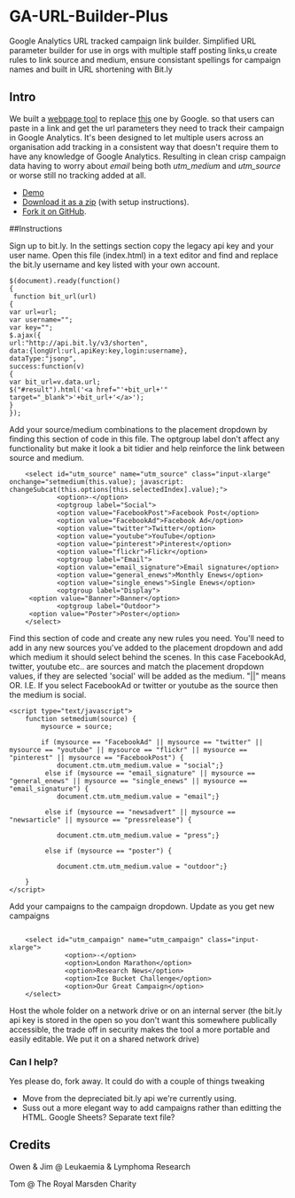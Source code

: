 # GA-URL-Builder-Plus
Google Analytics URL tracked campaign link builder. Simplified URL parameter builder for use in orgs with multiple staff posting links,u create rules to link source and medium, ensure consistant spellings for campaign names and built in URL shortening with Bit.ly

## Intro
We built a [webpage tool](#) to replace <a href="https://support.google.com/analytics/answer/1033867?hl=en-GB" target="_blank">this</a> one by Google. so that users can paste in a link and get the url parameters they need to track their campaign in Google Analytics. It's been designed to let multiple users across an organisation add tracking in a consistent way that doesn't require them to have any knowledge of Google Analytics. Resulting in clean crisp campaign data having to worry about _email_ being both _utm&#95;medium_ and _utm&#95;source_ or worse still no tracking added at all. 

* [Demo](#)
* [Download it as a zip](https://github.com/owendb/GA-URL-Builder-Plus/archive/master.zip) (with setup instructions). 
* [Fork it on GitHub](https://github.com/owendb/GA-URL-Builder-Plus/fork).

##Instructions



Sign up to bit.ly. In the settings section copy the legacy api key and your user name. Open this file (index.html) in a text editor and find and replace the bit.ly username and key listed with your own account.

```
$(document).ready(function()
{
 function bit_url(url)
{
var url=url;
var username="";
var key="";
$.ajax({
url:"http://api.bit.ly/v3/shorten",
data:{longUrl:url,apiKey:key,login:username},
dataType:"jsonp",
success:function(v)
{
var bit_url=v.data.url;
$("#result").html('<a href="'+bit_url+'" target="_blank">'+bit_url+'</a>');
}
});
```



Add your source/medium combinations to the placement dropdown by finding this section of code in this file. The optgroup label don't affect any functionality but make it look a bit tidier and help reinforce the link between source and medium.
```
    <select id="utm_source" name="utm_source" class="input-xlarge" onchange="setmedium(this.value); javascript: changeSubcat(this.options[this.selectedIndex].value);">
            <option>-</option>
            <optgroup label="Social">
            <option value="FacebookPost">Facebook Post</option>
            <option value="FacebookAd">Facebook Ad</option>
            <option value="twitter">Twitter</option>
            <option value="youtube">YouTube</option>
            <option value="pinterest">Pinterest</option>
            <option value="flickr">Flickr</option>
            <optgroup label="Email">
            <option value="email_signature">Email signature</option>
            <option value="general_enews">Monthly Enews</option>
            <option value="single_enews">Single Enews</option>
            <optgroup label="Display">
     <option value="Banner">Banner</option>
            <optgroup label="Outdoor">
     <option value="Poster">Poster</option>
    </select>
```

Find this section of code and create any new rules you need. You'll need to add in any new sources you've added to the placement dropdown and add which medium it should select behind the scenes. In this case FacebookAd, twitter, youtube etc.. are sources and match the placement dropdown values, if they are selected 'social' will be added as the medium. "||" means OR. I.E. If you select FacebookAd or twitter or youtube as the source then the medium is social.

```
<script type="text/javascript">
    function setmedium(source) {
        mysource = source;

        if (mysource == "FacebookAd" || mysource == "twitter" || mysource == "youtube" || mysource == "flickr" || mysource == "pinterest" || mysource == "FacebookPost") {
            document.ctm.utm_medium.value = "social";}
         else if (mysource == "email_signature" || mysource == "general_enews" || mysource == "single_enews" || mysource == "email_signature") {
            document.ctm.utm_medium.value = "email";}

         else if (mysource == "newsadvert" || mysource == "newsarticle" || mysource == "pressrelease") {

            document.ctm.utm_medium.value = "press";}

         else if (mysource == "poster") {

            document.ctm.utm_medium.value = "outdoor";}

    }
</script>
```


Add your campaigns to the campaign dropdown. Update as you get new campaigns
```

    <select id="utm_campaign" name="utm_campaign" class="input-xlarge">
              <option>-</option>
              <option>London Marathon</option>
              <option>Research News</option>
              <option>Ice Bucket Challenge</option>
              <option>Our Great Campaign</option>
    </select>
```

Host the whole folder on a network drive or on an internal server (the bit.ly api key is stored in the open so you don't want this somewhere publically accessible, the trade off in security makes the tool a more portable and easily editable. We put it on a shared network drive)

### Can I help?
Yes please do, fork away. It could do with a couple of things tweaking

- Move from the depreciated bit.ly api we're currently using.
- Suss out a more elegant way to add campaigns rather than editting the HTML. Google Sheets? Separate text file?

## Credits

Owen & Jim @ Leukaemia & Lymphoma Research

Tom @ The Royal Marsden Charity

